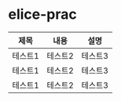 # elice-prac

</table>


|제목|내용|설명|
|-----|----|----|
|테스트1|테스트2|테스트3|
|테스트1|테스트2|테스트3|
|테스트1|테스트2|테스트3|
